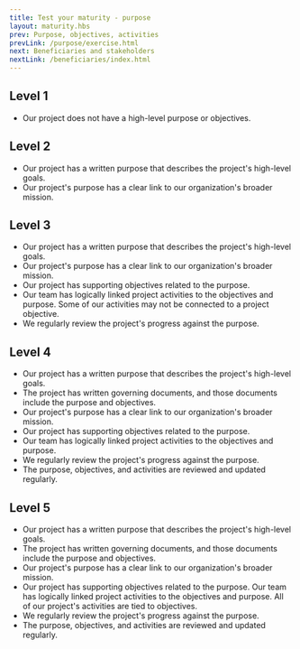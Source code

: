 ```yaml
---
title: Test your maturity - purpose
layout: maturity.hbs
prev: Purpose, objectives, activities
prevLink: /purpose/exercise.html
next: Beneficiaries and stakeholders
nextLink: /beneficiaries/index.html
---
```


## Level 1
* Our project does not have a high-level purpose or objectives.

## Level 2
* Our project has a written purpose that describes the project's high-level goals.
* Our project's purpose has a clear link to our organization's broader mission.

## Level 3
* Our project has a written purpose that describes the project's high-level goals.
* Our project's purpose has a clear link to our organization's broader mission.
* Our project has supporting objectives related to the purpose. 
* Our team has logically linked project activities to the objectives and purpose. Some of our activities may not be connected to a project objective.
* We regularly review the project's progress against the purpose.

## Level 4
* Our project has a written purpose that describes the project's high-level goals.
* The project has written governing documents, and those documents include the purpose and objectives.
* Our project's purpose has a clear link to our organization's broader mission.
* Our project has supporting objectives related to the purpose. 
* Our team has logically linked project activities to the objectives and purpose.
* We regularly review the project's progress against the purpose.
* The purpose, objectives, and activities are reviewed and updated regularly.

## Level 5
* Our project has a written purpose that describes the project's high-level goals.
* The project has written governing documents, and those documents include the purpose and objectives.
* Our project's purpose has a clear link to our organization's broader mission.
* Our project has supporting objectives related to the purpose. Our team has logically linked project activities to the objectives and purpose. All of our project's activities are tied to objectives.
* We regularly review the project's progress against the purpose.
* The purpose, objectives, and activities are reviewed and updated regularly.